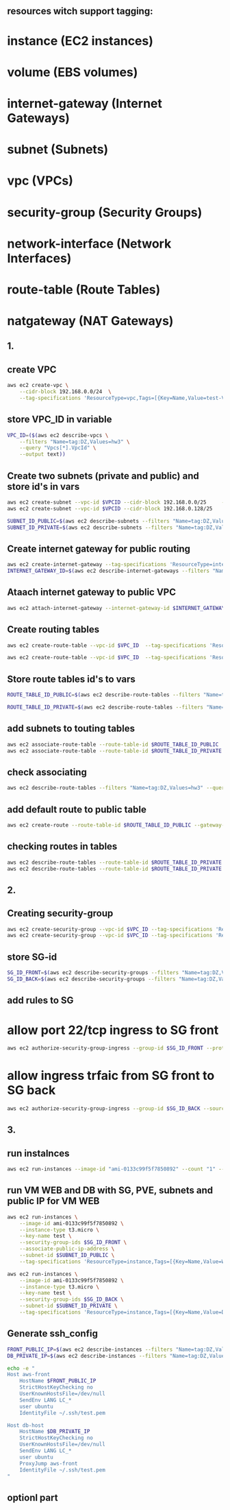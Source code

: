 ## resources witch support tagging:
# instance (EC2 instances)
# volume (EBS volumes)
# internet-gateway (Internet Gateways)
# subnet (Subnets)
# vpc (VPCs)
# security-group (Security Groups)
# network-interface (Network Interfaces)
# route-table (Route Tables)
# natgateway (NAT Gateways)

## 1.
## create VPC
```sh
aws ec2 create-vpc \
    --cidr-block 192.168.0.0/24  \
    --tag-specifications 'ResourceType=vpc,Tags=[{Key=Name,Value=test-VPC},{Key=env,Value=test},{Key=DZ,Value=hw3}]'
```
## store VPC_ID in variable 
```sh
VPC_ID=($(aws ec2 describe-vpcs \
    --filters "Name=tag:DZ,Values=hw3" \
    --query "Vpcs[*].VpcId" \
    --output text))
```
## Create two subnets (private and public) and store id's in vars
```sh
aws ec2 create-subnet --vpc-id $VPCID --cidr-block 192.168.0.0/25     --tag-specifications 'ResourceType=subnet,Tags=[{Key=Name,Value=test-VPC},{Key=env,Value=test},{Key=DZ,Value=hw3}, {Key=access_type, Value=public}]'
aws ec2 create-subnet --vpc-id $VPCID --cidr-block 192.168.0.128/25     --tag-specifications 'ResourceType=subnet,Tags=[{Key=Name,Value=test-subnet},{Key=env,Value=test},{Key=DZ,Value=hw3}, {Key=access_type, Value=private }]'

SUBNET_ID_PUBLIC=$(aws ec2 describe-subnets --filters "Name=tag:DZ,Values=hw3" "Name=tag:access_type,Values=public" --query 'Subnets[*].SubnetId' --output text)
SUBNET_ID_PRIVATE=$(aws ec2 describe-subnets --filters "Name=tag:DZ,Values=hw3" "Name=tag:access_type,Values=private" --query 'Subnets[*].SubnetId' --output text)
```
## Create internet gateway for public routing
```sh
aws ec2 create-internet-gateway --tag-specifications 'ResourceType=internet-gateway,Tags=[{Key=Name,Value=test-gateway},{Key=env,Value=test},{Key=DZ,Value=hw3},{Key=access_type,Value=public}]'
INTERNET_GATEWAY_ID=$(aws ec2 describe-internet-gateways --filters "Name=tag:DZ,Values=hw3" "Name=tag:access_type,Values=public" --query 'InternetGateways[*].InternetGatewayId' --output text)
```
## Ataach internet gateway to public VPC
```sh
aws ec2 attach-internet-gateway --internet-gateway-id $INTERNET_GATEWAY_ID --vpc-id $VPC_ID
```
<!-- ## check attaching 
➜  master-dobrih-del git:(hw-3) ✗ INTERNET_GATEWAY_ATTACH=$(
    
aws ec2 describe-internet-gateways --filters "Name=tag:DZ,Values=hw3" "Name=tag:access_type,Values=public" --query 'InternetGateways[*].Attachments' --output text -->

## Create routing tables
```sh
aws ec2 create-route-table --vpc-id $VPC_ID  --tag-specifications 'ResourceType=route-table,Tags=[{Key=Name,Value=test-routetable-public},{Key=env,Value=test},{Key=DZ,Value=hw3},{Key=access_type,Value=public}]'

aws ec2 create-route-table --vpc-id $VPC_ID  --tag-specifications 'ResourceType=route-table,Tags=[{Key=Name,Value=test-routetable-private},{Key=env,Value=test},{Key=DZ,Value=hw3},{Key=access_type,Value=private}]'
```
## Store route tables id's to vars
```sh
ROUTE_TABLE_ID_PUBLIC=$(aws ec2 describe-route-tables --filters "Name=tag:DZ,Values=hw3" "Name=tag:access_type,Values=public" --query 'RouteTables[*].RouteTableId' --output text)

ROUTE_TABLE_ID_PRIVATE=$(aws ec2 describe-route-tables --filters "Name=tag:DZ,Values=hw3" "Name=tag:access_type,Values=private" --query 'RouteTables[*].RouteTableId' --output text)
```
## add subnets to touting tables
```sh
aws ec2 associate-route-table --route-table-id $ROUTE_TABLE_ID_PUBLIC  --subnet-id $SUBNET_ID_PUBLIC
aws ec2 associate-route-table --route-table-id $ROUTE_TABLE_ID_PRIVATE --subnet-id $SUBNET_ID_PRIVATE
```
## check associating 
```sh
aws ec2 describe-route-tables --filters "Name=tag:DZ,Values=hw3" --query "RouteTables[*].Associations" --output json | cat
```
## add default route to public table
```sh
aws ec2 create-route --route-table-id $ROUTE_TABLE_ID_PUBLIC --gateway-id $INTERNET_GATEWAY_ID --destination-cidr-block 0.0.0.0/0
```
<!-- aws ec2 create-route --route-table-id $ROUTE_TABLE_ID_PUBLIC --gateway-id $INTERNET_GATEWAY_ID --destination-cidr-block 192.168.0.0/24
aws ec2 create-route --route-table-id $ROUTE_TABLE_ID_PRIVATE --gateway-id $INTERNET_GATEWAY_ID --destination-cidr-block 192.168.0.0/24 -->

## checking routes in tables
```sh
aws ec2 describe-route-tables --route-table-id $ROUTE_TABLE_ID_PRIVATE | cat
aws ec2 describe-route-tables --route-table-id $ROUTE_TABLE_ID_PRIVATE | cat
```
## 2.
## Creating security-group
```sh
aws ec2 create-security-group --vpc-id $VPC_ID --tag-specifications 'ResourceType=security-group,Tags=[{Key=Name,Value=sg-FRONT},{Key=env,Value=test},{Key=DZ,Value=hw3},{Key=part,Value=front}]' --group-name "FRONT" --description "create security sg-FRONT group for HW3"
aws ec2 create-security-group --vpc-id $VPC_ID --tag-specifications 'ResourceType=security-group,Tags=[{Key=Name,Value=sg-BACK},{Key=env,Value=test},{Key=DZ,Value=hw3},{Key=part,Value=back}]' --group-name "BACK" --description "create security sg-BACK group for HW3"
```
## store SG-id
```sh
SG_ID_FRONT=$(aws ec2 describe-security-groups --filters "Name=tag:DZ,Values=hw3" "Name=tag:Name,Values=sg-FRONT" --query 'SecurityGroups[*].GroupId' --output text)
SG_ID_BACK=$(aws ec2 describe-security-groups --filters "Name=tag:DZ,Values=hw3" "Name=tag:Name,Values=sg-BACK" --query 'SecurityGroups[*].GroupId' --output text)
```
## add rules to SG
# allow port 22/tcp ingress to SG front
```sh
aws ec2 authorize-security-group-ingress --group-id $SG_ID_FRONT --protocol tcp --port 22 --cidr 0.0.0.0/0
```
# allow ingress trfaic from SG front to SG back
```sh
aws ec2 authorize-security-group-ingress --group-id $SG_ID_BACK --source-group $SG_ID_FRONT --protocol -1
```
## 3.
## run instalnces
```sh
aws ec2 run-instances --image-id "ami-0133c99f5f7850892" --count "1" --instance-type "t3.micro" --key-name "WEB" --security-group-ids $SG_ID_PUBLIC  --tag-specifications 'ResourceType=instance,Tags=[{Key=Name,Value=WEB},{Key=env,Value=test},{Key=DZ,Value=hw3},{Key=part,Value=front}]'
```
## run VM WEB and DB with SG, PVE, subnets and public IP for VM WEB
```sh
aws ec2 run-instances \
    --image-id ami-0133c99f5f7850892 \
    --instance-type t3.micro \
    --key-name test \
    --security-group-ids $SG_ID_FRONT \
    --associate-public-ip-address \
    --subnet-id $SUBNET_ID_PUBLIC \
    --tag-specifications 'ResourceType=instance,Tags=[{Key=Name,Value=WEB},{Key=env,Value=test},{Key=DZ,Value=hw3},{Key=part,Value=front}]'

aws ec2 run-instances \
    --image-id ami-0133c99f5f7850892 \
    --instance-type t3.micro \
    --key-name test \
    --security-group-ids $SG_ID_BACK \
    --subnet-id $SUBNET_ID_PRIVATE \
    --tag-specifications 'ResourceType=instance,Tags=[{Key=Name,Value=DB},{Key=env,Value=test},{Key=DZ,Value=hw3},{Key=part,Value=database}]'    
```
## Generate ssh_config
```sh
FRONT_PUBLIC_IP=$(aws ec2 describe-instances --filters "Name=tag:DZ,Values=hw3" "Name=tag:Name,Values=WEB" --query 'Reservations[*].Instances[*].PublicIpAddress' --output text)
DB_PRIVATE_IP=$(aws ec2 describe-instances --filters "Name=tag:DZ,Values=hw3" "Name=tag:Name,Values=DB" --query 'Reservations[*].Instances[*].PrivateIpAddress' --output text)

echo -e "
Host aws-front
    HostName $FRONT_PUBLIC_IP
    StrictHostKeyChecking no
    UserKnownHostsFile=/dev/null
    SendEnv LANG LC_*
    user ubuntu
    IdentityFile ~/.ssh/test.pem

Host db-host
    HostName $DB_PRIVATE_IP
    StrictHostKeyChecking no
    UserKnownHostsFile=/dev/null
    SendEnv LANG LC_*
    user ubuntu
    ProxyJump aws-front
    IdentityFile ~/.ssh/test.pem
"
```
## optionl part
